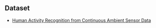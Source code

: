 ## Dataset
- [Human Activity Recognition from Continuous Ambient Sensor Data](https://archive.ics.uci.edu/ml/datasets/Human+Activity+Recognition+from+Continuous+Ambient+Sensor+Data?fbclid=IwAR1ltSC3CwmL9BywyE3wDyfTK4qNlnzATqkrb6Mh0F8p4pkevRF0CebQ690)
